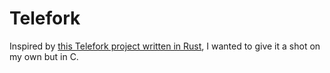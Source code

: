 # Telefork

Inspired by [this Telefork project written in Rust](https://github.com/trishume/telefork), I wanted to give it a shot on my own but in C.

